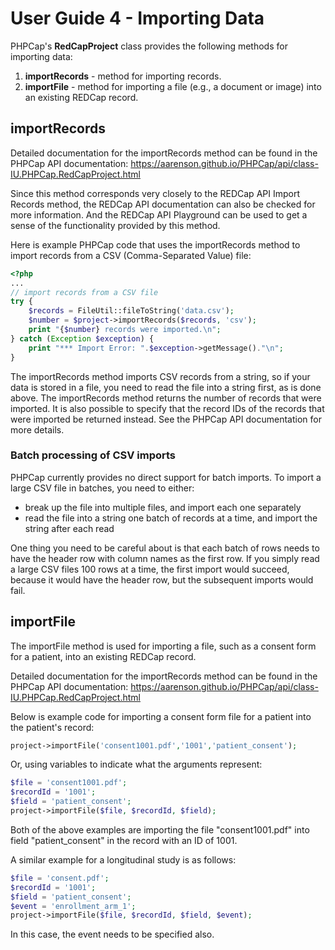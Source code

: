 <!-- =================================================
Copyright (C) 2019 The Trustees of Indiana University
SPDX-License-Identifier: BSD-3-Clause
================================================== -->

User Guide 4 - Importing Data
=============================================

PHPCap's __RedCapProject__ class provides the following methods for importing data:
1. __importRecords__ - method for importing records. 
2. __importFile__ - method for importing a file (e.g., a document or image) into an existing REDCap record.


importRecords
---------------------------
Detailed documentation for the importRecords method can be found in
the PHPCap API documentation:
https://aarenson.github.io/PHPCap/api/class-IU.PHPCap.RedCapProject.html

Since this method corresponds very closely to the REDCap API Import Records method, the
REDCap API documentation can also be checked for more information. And the REDCap
API Playground can be used to get a sense of the functionality provided by this method.

Here is example PHPCap code that uses the importRecords method to import records from a CSV (Comma-Separated Value) file:
```php
<?php
...
// import records from a CSV file
try {
    $records = FileUtil::fileToString('data.csv');
    $number = $project->importRecords($records, 'csv');
    print "{$number} records were imported.\n";
} catch (Exception $exception) {
    print "*** Import Error: ".$exception->getMessage()."\n";
}
```

The importRecords method imports CSV records from a string, so if your data is stored
in a file, you need to read the file into a string first, as is done above.
The importRecords method returns the number of records that were imported.
It is also possible to specify that the record IDs of the records that were
imported be returned instead. See the PHPCap API documentation for more details.


### Batch processing of CSV imports

PHPCap currently provides no direct support for batch imports.
To import a large CSV file in batches, you need to either:
* break up the file into multiple files, and import each one separately
* read the file into a string one batch of records at a time, and import the string after
  each read

One thing you need to be careful about is that each batch of rows needs to have
the header row with column names as the first row. If you simply read a large CSV files
100 rows at a time, the first import would succeed, because it would have the header row,
but the subsequent imports would fail.


importFile
---------------------------
The importFile method is used for importing a file, such as a consent form for a patient,
into an existing REDCap record.

Detailed documentation for the importRecords method can be found in
the PHPCap API documentation:
https://aarenson.github.io/PHPCap/api/class-IU.PHPCap.RedCapProject.html 

Below is example code for importing a consent form file for a patient into the patient's record:
```php
project->importFile('consent1001.pdf','1001','patient_consent');
```
Or, using variables to indicate what the arguments represent:
```php
$file = 'consent1001.pdf';
$recordId = '1001';
$field = 'patient_consent';
project->importFile($file, $recordId, $field);
```
Both of the above examples are importing the file "consent1001.pdf" into field "patient_consent" in the record with an ID of 1001.

A similar example for a longitudinal study is as follows:
```php
$file = 'consent.pdf';
$recordId = '1001';
$field = 'patient_consent';
$event = 'enrollment_arm_1';
project->importFile($file, $recordId, $field, $event); 
```
In this case, the event needs to be specified also.

